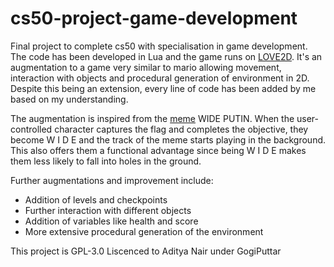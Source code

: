 # cs50-project-game-development
Final project to complete cs50 with specialisation in game development.
The code has been developed in Lua and the game runs on [LOVE2D](https://love2d.org/).
It's an augmentation to a game very similar to mario allowing movement, interaction with objects and procedural generation of environment in 2D.
Despite this being an extension, every line of code has been added by me based on my understanding.

The augmentation is inspired from the [meme](https://www.youtube.com/watch?v=Wl959QnD3lM) WIDE PUTIN.
When the user-controlled character captures the flag and completes the objective, they become W I D E and the track of the meme starts playing in the background. This also offers them a functional advantage since being W I D E makes them less likely to fall into holes in the ground.

Further augmentations and improvement include:
* Addition of levels and checkpoints
* Further interaction with different objects
* Addition of variables like health and score
* More extensive procedural generation of the environment

This project is GPL-3.0 Liscenced to Aditya Nair under GogiPuttar
